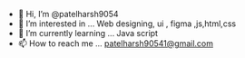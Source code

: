 - 👋 Hi, I’m @patelharsh9054
- 👀 I’m interested in ... Web designing, ui , figma ,js,html,css
- 🌱 I’m currently learning ... Java script 
- 📫 How to reach me ... patelharsh90541@gmail.com

<!---
patelharsh9054/patelharsh9054 is a ✨ special ✨ repository because its `README.md` (this file) appears on your GitHub profile.
You can click the Preview link to take a look at your changes.
--->
